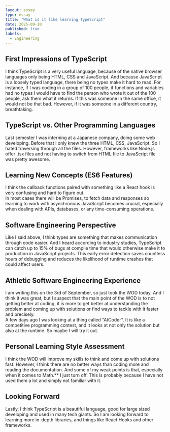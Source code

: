 ```yaml
---
layout: essay
type: essay
title: "What is it like learning TypeScript"
date: 2025-09-10
published: true
labels:
  - Engineering
---
```


## First Impressions of TypeScript  
I think TypeScript is a very useful language, because of the native browser languages only being HTML, CSS and JavaScript. And because JavaScript is a loosely typed language, there being no types make it hard to read. For instance, if I was coding in a group of 100 people, if functions and variables had no types I would have to find the person who wrote it out of the 100 people, ask them what it returns. If this was someone in the same office, it would not be that bad. However, if it was someone in a different country, breathtaking.

## TypeScript vs. Other Programming Languages  
Last semester I was interning at a Japanese company, doing some web developing. Before that I only knew the three HTML, CSS, JavaScript. So I hated traversing through all the files. However, frameworks like Node.js offer .tsx files and not having to switch from HTML file to JavaScript file was pretty awesome.

## Learning New Concepts (ES6 Features)  
I think the callback functions paired with something like a React hook is very confusing and hard to figure out.  
In most cases there will be Promises, to fetch data and responses so learning to work with asynchronous JavaScript becomes crucial, especially when dealing with APIs, databases, or any time-consuming operations.

## Software Engineering Perspective  
Like I said above, I think types are something that makes communication through code easier. And I heard according to industry studies, TypeScript can catch up to 15% of bugs at compile time that would otherwise make it to production in JavaScript projects. This early error detection saves countless hours of debugging and reduces the likelihood of runtime crashes that could affect users.

## Athletic Software Engineering Experience  
I am writing this on the 3rd of September, so just took the WOD today. And I think it was great, but I suspect that the main point of the WOD is to not getting better at coding, it is more to get better at understanding the problem and coming up with solutions or find ways to tackle with it faster and precisely.  
A few days ago I was looking at a thing called "AtCoder". It is like a competitive programming contest, and it looks at not only the solution but also at the runtime. So maybe I will try it out.

## Personal Learning Style Assessment  
I think the WOD will improve my skills to think and come up with solutions fast. However, I think there are no better ways than coding more and reading the documentation. And some of my weak points is that, especially when it comes to Math.** I just turn off. This is probably because I have not used them a lot and simply not familiar with it.

## Looking Forward  
Lastly, I think TypeScript is a beautiful language, good for large sized developing and used in many tech giants. So I am looking forward to learning more in-depth libraries, and things like React Hooks and other frameworks.